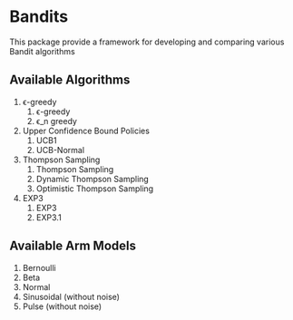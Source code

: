 # Bandits
This package provide a framework for developing and comparing various Bandit algorithms

## Available Algorithms
1. ϵ-greedy
   1. ϵ-greedy
   2. ϵ_n greedy
2. Upper Confidence Bound Policies
   1. UCB1
   2. UCB-Normal
3. Thompson Sampling
   1. Thompson Sampling
   2. Dynamic Thompson Sampling
   3. Optimistic Thompson Sampling
4. EXP3
   1. EXP3
   2. EXP3.1

## Available Arm Models
1. Bernoulli
2. Beta
3. Normal
4. Sinusoidal (without noise)
5. Pulse (without noise)
